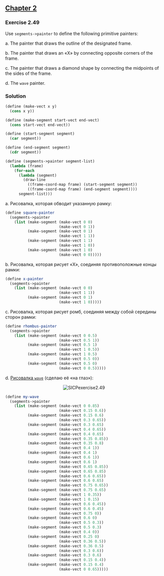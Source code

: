 ## [Chapter 2](../index.md#2-Building-Abstractions-with-Data)

### Exercise 2.49

Use `segments->painter` to define the following primitive painters:

a.  The painter that draws the outline of the designated frame.

b.  The painter that draws an «X» by connecting opposite corners of the frame.

c.  The painter that draws a diamond shape by connecting the midpoints of the sides of the frame.

d.  The `wave` painter.

### Solution

```scheme
(define (make-vect x y)
  (cons x y))

(define (make-segment start-vect end-vect)
  (cons start-vect end-vect))

(define (start-segment segment)
  (car segment))

(define (end-segment segment)
  (cdr segment))

(define (segments->painter segment-list)
  (lambda (frame)
    (for-each
      (lambda (segment)
        (draw-line
          ((frame-coord-map frame) (start-segment segment))
          ((frame-coord-map frame) (end-segment segment))))
      segment-list)))
```

a. Рисовалка, которая обводит указанную рамку:

```scheme
(define square-painter
  (segments->painter 
    (list (make-segment (make-vect 0 0)
                        (make-vect 0 1))
          (make-segment (make-vect 0 1)
                        (make-vect 1 1))
          (make-segment (make-vect 1 1)
                        (make-vect 1 0))
          (make-segment (make-vect 1 0)
                        (make-vect 0 0)))))
```

b. Рисовалка, которая рисует «Х», соединяя противоположные концы рамки:

```scheme
(define x-painter
  (segments->painter 
    (list (make-segment (make-vect 0 0)
                        (make-vect 1 1))
          (make-segment (make-vect 0 1)
                        (make-vect 1 0)))))
```

c. Рисовалка, которая рисует ромб, соединяя между собой середины сторон рамки:

```scheme
(define rhombus-painter
  (segments->painter 
    (list (make-segment (make-vect 0 0.5)
                        (make-vect 0.5 1))
          (make-segment (make-vect 0.5 1)
                        (make-vect 1 0.5))
          (make-segment (make-vect 1 0.5)
                        (make-vect 0.5 0))
          (make-segment (make-vect 0.5 0)
                        (make-vect 0 0.5)))))
```

d. [Рисовалка `wave`](https://mitpress.mit.edu/sites/default/files/sicp/full-text/book/book-Z-H-15.html#%_fig_2.10) (сделаю её «на глаз»):

<p align="center">
  <img src="https://i.ibb.co/WWydDhV/SICPexercise2-49.jpg" alt="SICPexercise2.49" title="SICPexercise2.49">
</p>

```scheme
(define my-wave
  (segments->painter 
    (list (make-segment (make-vect 0 0.85)
                        (make-vect 0.15 0.6))
          (make-segment (make-vect 0.15 0.6)
                        (make-vect 0.3 0.65))
          (make-segment (make-vect 0.3 0.65)
                        (make-vect 0.4 0.65))
          (make-segment (make-vect 0.4 0.65)
                        (make-vect 0.35 0.85))
          (make-segment (make-vect 0.35 0.8)
                        (make-vect 0.4 1))
          (make-segment (make-vect 0.4 1)
                        (make-vect 0.6 1))
          (make-segment (make-vect 0.6 1)
                        (make-vect 0.65 0.85))
          (make-segment (make-vect 0.65 0.85)
                        (make-vect 0.6 0.65))
          (make-segment (make-vect 0.6 0.65)
                        (make-vect 0.75 0.65))
          (make-segment (make-vect 0.75 0.65)
                        (make-vect 1 0.35))
          (make-segment (make-vect 1 0.15)
                        (make-vect 0.6 0.45))
          (make-segment (make-vect 0.6 0.45)
                        (make-vect 0.75 0))
          (make-segment (make-vect 0.6 0)
                        (make-vect 0.5 0.3))
          (make-segment (make-vect 0.5 0.3)
                        (make-vect 0.4 0))
          (make-segment (make-vect 0.25 0)
                        (make-vect 0.36 0.5))
          (make-segment (make-vect 0.36 0.5)
                        (make-vect 0.3 0.6))
          (make-segment (make-vect 0.3 0.6)
                        (make-vect 0.15 0.4))
          (make-segment (make-vect 0.15 0.4)
                        (make-vect 0 0.65)))))
```

